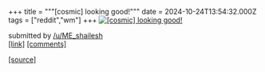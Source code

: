 +++
title = """[cosmic] looking good!"""
date = 2024-10-24T13:54:32.000Z
tags = ["reddit","wm"]
+++
[![[cosmic] looking good!](https://preview.redd.it/ttegj9h8mpwd1.png?width=640&crop=smart&auto=webp&s=c146a077f8a3046167060a1cb8353adfa52cf966 "[cosmic] looking good!")](https://www.reddit.com/r/unixporn/comments/1gb36j6/cosmic_looking_good/)

submitted by [/u/ME\_shailesh](https://www.reddit.com/user/ME_shailesh)  
[\[link\]](https://i.redd.it/ttegj9h8mpwd1.png) [\[comments\]](https://www.reddit.com/r/unixporn/comments/1gb36j6/cosmic_looking_good/)

[[source]](https://www.reddit.com/r/unixporn/comments/1gb36j6/cosmic_looking_good/)
